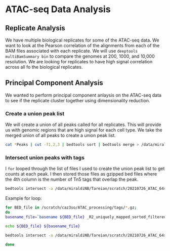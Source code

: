 # ATAC-seq Data Analysis

## Replicate Analysis

We have multiple biological replicates for some of the ATAC-seq data. We want to look at the Pearson correlation of the alignments from each of the BAM files associated with each replicate. We will use `deeptools multiBamSummary bin` to compare the genomes at 200, 1000, and 10,000 resolution. We are looking for replicates to have high signal correlation across all fo the biological replicates. 

## Principal Component Analysis

We wanted to perform principal component anlaysis on the ATAC-seq data to see if the replicate cluster together using dimensionality reduction. 

### Create a union peak list

We will create a union of all peaks called for all replicates. This will provide us with genomic regions that are high signal for each cell type. We take the merged union of all peaks to create a union peak list. 

```bash
cat *Peaks | cut -f1,2,3 | bedtools sort | bedtools merge > /data/miraldiNB/Tareian/scratch/20210726_ATAC_64samples_PCA/maxATAC_reference_peaks_64samples.bed
```

### Intersect union peaks with tags

I `for` looped through the list of files I used to create the union peak list to get counts at each peak. I then stored those files as gzipped bed files where the 4th column is the number of Tn5 tags that overlap the peak.

```bash
bedtools intersect -a /data/miraldiNB/Tareian/scratch/20210726_ATAC_64samples_PCA/maxATAC_reference_peaks_64samples.bed -b ${BED_file} -c -sorted | pigz
```

Example for loop:

```bash
for BED_file in /scratch/caz3so/ATAC_processing/tags/*.gz;
do
basename_file=`basename ${BED_file} _R2_uniquely_mapped_sorted_filtered_deduped_tn5_cut_wo_blacklisted.bed.gz`

echo ${BED_file} ${basename_file}

bedtools intersect -a /data/miraldiNB/Tareian/scratch/20210726_ATAC_64samples_PCA/maxATAC_reference_peaks_64samples.bed -b ${BED_file} -c -sorted | pigz > /scratch/caz3so/ATAC_processing/peak_counts/${basename_file}_counts.bed.gz

done
```
